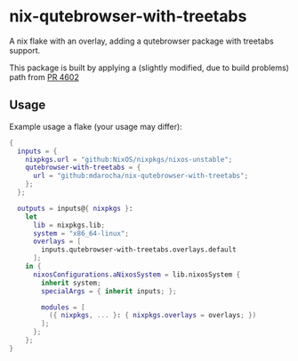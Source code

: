# nix-qutebrowser-with-treetabs
A nix flake with an overlay, adding a qutebrowser package with treetabs support.

This package is built by applying a (slightly modified, due to build problems) path from [PR 4602](https://github.com/qutebrowser/qutebrowser/pull/4602)

## Usage

Example usage a flake (your usage may differ):

```nix
{
  inputs = {
    nixpkgs.url = "github:NixOS/nixpkgs/nixos-unstable";
    qutebrowser-with-treetabs = {
      url = "github:mdarocha/nix-qutebrowser-with-treetabs";
    };
  };

  outputs = inputs@{ nixpkgs }:
    let
      lib = nixpkgs.lib;
      system = "x86_64-linux";
      overlays = [
        inputs.qutebrowser-with-treetabs.overlays.default
      ];
    in {
      nixosConfigurations.aNixosSystem = lib.nixosSystem {
        inherit system;
        specialArgs = { inherit inputs; };

        modules = [
          ({ nixpkgs, ... }: { nixpkgs.overlays = overlays; })
        ];
      };
    };
}
```

